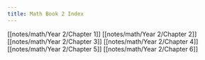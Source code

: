 ```yaml
---
title: Math Book 2 Index
---
```

<!--ID: 1724603671362-->


[[notes/math/Year 2/Chapter 1]]
[[notes/math/Year 2/Chapter 2]]
[[notes/math/Year 2/Chapter 3]]
[[notes/math/Year 2/Chapter 4]]
[[notes/math/Year 2/Chapter 5]]
[[notes/math/Year 2/Chapter 6]]
